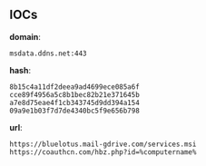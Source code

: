 
## IOCs

__domain__:

```text
msdata.ddns.net:443
```
__hash__:

```text
8b15c4a11df2deea9ad4699ece085a6f
cce89f4956a5c8b1bec82b21e371645b
a7e8d75eae4f1cb343745d9dd394a154
09a9e1b03f7d7de4340bc5f9e656b798
```
__url__:

```text
https://bluelotus.mail-gdrive.com/services.msi
https://coauthcn.com/hbz.php?id=%computername%
```